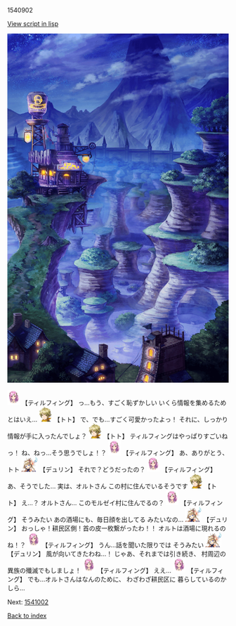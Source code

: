 1540902

[View script in lisp](../scripts/1540902.txt)

![005_Wilderness_Night.png](../images/backgrounds/005_Wilderness_Night.png)

<img src="../images/units/101431.png" alt="101431.png" height="34"/>
【ティルフィング】
っ…もう、すごく恥ずかしい
いくら情報を集めるためとはいえ…

<img src="../images/units/4.png" alt="4.png" height="34"/>
【トト】
で、でも…すごく可愛かったよっ！
それに、しっかり情報が手に入ったんでしょ？

<img src="../images/units/4.png" alt="4.png" height="34"/>
【トト】
ティルフィングはやっぱりすごいねっ！
ね、ねっ…そう思うでしょ！？

<img src="../images/units/101431.png" alt="101431.png" height="34"/>
【ティルフィング】
あ、ありがとう、トト

<img src="../images/units/0.png" alt="0.png" height="34"/>
【デュリン】
それで？どうだったの？

<img src="../images/units/101431.png" alt="101431.png" height="34"/>
【ティルフィング】
あ、そうでした…
実は、オルトさん
この村に住んでいるそうです

<img src="../images/units/4.png" alt="4.png" height="34"/>
【トト】
え…？
オルトさん…
このモルゼイ村に住んでるの？

<img src="../images/units/101431.png" alt="101431.png" height="34"/>
【ティルフィング】
そうみたい
あの酒場にも、毎日顔を出してる
みたいなの…

<img src="../images/units/0.png" alt="0.png" height="34"/>
【デュリン】
おっしゃ！耕民区側！首の皮一枚繋がったわ！！
オルトは酒場に現れるのね！？

<img src="../images/units/101431.png" alt="101431.png" height="34"/>
【ティルフィング】
うん…話を聞いた限りでは
そうみたい

<img src="../images/units/0.png" alt="0.png" height="34"/>
【デュリン】
風が向いてきたわね…！
じゃあ、それまでは引き続き、
村周辺の異族の殲滅でもしましょ！

<img src="../images/units/101431.png" alt="101431.png" height="34"/>
【ティルフィング】
ええ…

<img src="../images/units/101431.png" alt="101431.png" height="34"/>
【ティルフィング】
でも…オルトさんはなんのために、
わざわざ耕民区に
暮らしているのかしら…

Next: [1541002](1541002.md)

[Back to index](index.md)
